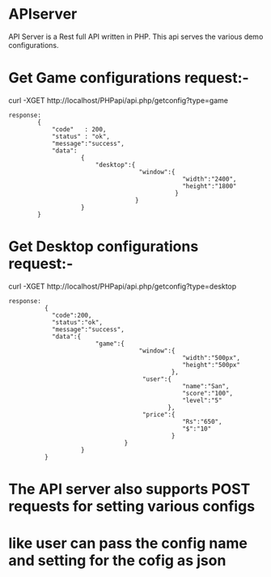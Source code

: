 # APIserver
API Server is a Rest full API written in PHP. This api serves the various demo configurations.



Get Game configurations request:-
================================

curl -XGET http://localhost/PHPapi/api.php/getconfig?type=game

    response:
            {
                "code"   : 200,
                "status" : "ok",
                "message":"success",
                "data":
                        {
                            "desktop":{
                                        "window":{
                                                    "width":"2400",
                                                    "height":"1800"
                                                  }
                                       }
                        }
            }



Get Desktop configurations request:-
================================

curl -XGET http://localhost/PHPapi/api.php/getconfig?type=desktop

    response:
              {
                "code":200,
                "status":"ok",
                "message":"success",
                "data":{
                            "game":{
                                        "window":{
                                                    "width":"500px",
                                                    "height":"500px"
                                                 },
                                         "user":{
                                                    "name":"San",
                                                    "score":"100",
                                                    "level":"5"
                                                },
                                         "price":{
                                                    "Rs":"650",
                                                    "$":"10"
                                                 }
                                    }
                        }
              }


  # The API server also supports POST requests for setting various configs
  # like user can pass the config name and setting for the cofig as json